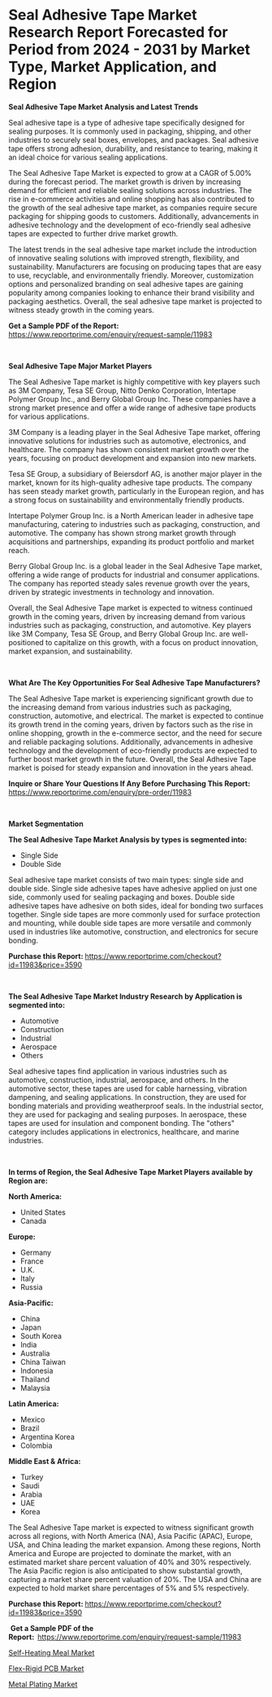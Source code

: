 <p><h1>Seal Adhesive Tape Market Research Report Forecasted for Period from 2024 -  2031 by Market Type, Market Application, and Region</h1></p><p><strong>Seal Adhesive Tape Market Analysis and Latest Trends</strong></p>
<p><p>Seal adhesive tape is a type of adhesive tape specifically designed for sealing purposes. It is commonly used in packaging, shipping, and other industries to securely seal boxes, envelopes, and packages. Seal adhesive tape offers strong adhesion, durability, and resistance to tearing, making it an ideal choice for various sealing applications.</p><p>The Seal Adhesive Tape Market is expected to grow at a CAGR of 5.00% during the forecast period. The market growth is driven by increasing demand for efficient and reliable sealing solutions across industries. The rise in e-commerce activities and online shopping has also contributed to the growth of the seal adhesive tape market, as companies require secure packaging for shipping goods to customers. Additionally, advancements in adhesive technology and the development of eco-friendly seal adhesive tapes are expected to further drive market growth.</p><p>The latest trends in the seal adhesive tape market include the introduction of innovative sealing solutions with improved strength, flexibility, and sustainability. Manufacturers are focusing on producing tapes that are easy to use, recyclable, and environmentally friendly. Moreover, customization options and personalized branding on seal adhesive tapes are gaining popularity among companies looking to enhance their brand visibility and packaging aesthetics. Overall, the seal adhesive tape market is projected to witness steady growth in the coming years.</p></p>
<p><strong>Get a Sample PDF of the Report:&nbsp;</strong> <a href="https://www.reportprime.com/enquiry/request-sample/11983">https://www.reportprime.com/enquiry/request-sample/11983</a></p>
<p>&nbsp;</p>
<p><strong>Seal Adhesive Tape Major Market Players</strong></p>
<p><p>The Seal Adhesive Tape market is highly competitive with key players such as 3M Company, Tesa SE Group, Nitto Denko Corporation, Intertape Polymer Group Inc., and Berry Global Group Inc. These companies have a strong market presence and offer a wide range of adhesive tape products for various applications.</p><p>3M Company is a leading player in the Seal Adhesive Tape market, offering innovative solutions for industries such as automotive, electronics, and healthcare. The company has shown consistent market growth over the years, focusing on product development and expansion into new markets.</p><p>Tesa SE Group, a subsidiary of Beiersdorf AG, is another major player in the market, known for its high-quality adhesive tape products. The company has seen steady market growth, particularly in the European region, and has a strong focus on sustainability and environmentally friendly products.</p><p>Intertape Polymer Group Inc. is a North American leader in adhesive tape manufacturing, catering to industries such as packaging, construction, and automotive. The company has shown strong market growth through acquisitions and partnerships, expanding its product portfolio and market reach.</p><p>Berry Global Group Inc. is a global leader in the Seal Adhesive Tape market, offering a wide range of products for industrial and consumer applications. The company has reported steady sales revenue growth over the years, driven by strategic investments in technology and innovation.</p><p>Overall, the Seal Adhesive Tape market is expected to witness continued growth in the coming years, driven by increasing demand from various industries such as packaging, construction, and automotive. Key players like 3M Company, Tesa SE Group, and Berry Global Group Inc. are well-positioned to capitalize on this growth, with a focus on product innovation, market expansion, and sustainability.</p></p>
<p>&nbsp;</p>
<p><strong>What Are The Key Opportunities For Seal Adhesive Tape Manufacturers?</strong></p>
<p><p>The Seal Adhesive Tape market is experiencing significant growth due to the increasing demand from various industries such as packaging, construction, automotive, and electrical. The market is expected to continue its growth trend in the coming years, driven by factors such as the rise in online shopping, growth in the e-commerce sector, and the need for secure and reliable packaging solutions. Additionally, advancements in adhesive technology and the development of eco-friendly products are expected to further boost market growth in the future. Overall, the Seal Adhesive Tape market is poised for steady expansion and innovation in the years ahead.</p></p>
<p><strong>Inquire or Share Your Questions If Any Before Purchasing This Report:</strong> <a href="https://www.reportprime.com/enquiry/pre-order/11983">https://www.reportprime.com/enquiry/pre-order/11983</a></p>
<p>&nbsp;</p>
<p><strong>Market Segmentation</strong></p>
<p><strong>The Seal Adhesive Tape Market Analysis by types is segmented into:</strong></p>
<p><ul><li>Single Side</li><li>Double Side</li></ul></p>
<p><p>Seal adhesive tape market consists of two main types: single side and double side. Single side adhesive tapes have adhesive applied on just one side, commonly used for sealing packaging and boxes. Double side adhesive tapes have adhesive on both sides, ideal for bonding two surfaces together. Single side tapes are more commonly used for surface protection and mounting, while double side tapes are more versatile and commonly used in industries like automotive, construction, and electronics for secure bonding.</p></p>
<p><strong>Purchase this Report:&nbsp;</strong><a href="https://www.reportprime.com/checkout?id=11983&price=3590">https://www.reportprime.com/checkout?id=11983&price=3590</a></p>
<p>&nbsp;</p>
<p><strong>The Seal Adhesive Tape Market Industry Research by Application is segmented into:</strong></p>
<p><ul><li>Automotive</li><li>Construction</li><li>Industrial</li><li>Aerospace</li><li>Others</li></ul></p>
<p><p>Seal adhesive tapes find application in various industries such as automotive, construction, industrial, aerospace, and others. In the automotive sector, these tapes are used for cable harnessing, vibration dampening, and sealing applications. In construction, they are used for bonding materials and providing weatherproof seals. In the industrial sector, they are used for packaging and sealing purposes. In aerospace, these tapes are used for insulation and component bonding. The "others" category includes applications in electronics, healthcare, and marine industries.</p></p>
<p>&nbsp;</p>
<p><strong>In terms of Region, the Seal Adhesive Tape Market Players available by Region are:</strong></p>
<p>
    <p> <strong> North America: </strong>
        <ul>
            <li>United States</li>
            <li>Canada</li>
        </ul>
        </p> 
    <p> <strong> Europe: </strong>
        <ul>
            <li>Germany</li>
            <li>France</li>
            <li>U.K.</li>
            <li>Italy</li>
            <li>Russia</li>
        </ul>
        </p> 
    <p> <strong> Asia-Pacific: </strong>
        <ul>
            <li>China</li>
            <li>Japan</li>
            <li>South Korea</li>
            <li>India</li>
            <li>Australia</li>
            <li>China Taiwan</li>
            <li>Indonesia</li>
            <li>Thailand</li>
            <li>Malaysia</li>
        </ul>
        </p> 
    <p> <strong> Latin America: </strong>
        <ul>
            <li>Mexico</li>
            <li>Brazil</li>
            <li>Argentina Korea</li>
            <li>Colombia</li>
        </ul>
        </p> 
    <p> <strong> Middle East & Africa: </strong>
        <ul>
            <li>Turkey</li>
            <li>Saudi</li>
            <li>Arabia</li>
            <li>UAE</li>
            <li>Korea</li>
        </ul>
    </p>
    </p>
<p><p>The Seal Adhesive Tape market is expected to witness significant growth across all regions, with North America (NA), Asia Pacific (APAC), Europe, USA, and China leading the market expansion. Among these regions, North America and Europe are projected to dominate the market, with an estimated market share percent valuation of 40% and 30% respectively. The Asia Pacific region is also anticipated to show substantial growth, capturing a market share percent valuation of 20%. The USA and China are expected to hold market share percentages of 5% and 5% respectively.</p></p>
<p><strong>Purchase this Report: </strong><a href="https://www.reportprime.com/checkout?id=11983&price=3590">https://www.reportprime.com/checkout?id=11983&price=3590</a></p>
<p>&nbsp;<strong>Get a Sample PDF of the Report:&nbsp;&nbsp;</strong><a href="https://www.reportprime.com/enquiry/request-sample/11983">https://www.reportprime.com/enquiry/request-sample/11983</a></p>
<p><strong></strong></p>
<p><p><a href="https://view.publitas.com/reportprime-1/self-heating-meal-market-size-focuses-on-market-dynamics-in-depth-analysis-and-future-projections-of-its-market-forecasted-for-period-from-2023-to-2030/">Self-Heating Meal Market</a></p><p><a href="https://view.publitas.com/reportprime-1/flex-rigid-pcb-market-centers-on-aspects-such-as-market-growth-market-share-market-opportunity-and-projected-forecasts-spanning-from-2023-to-2030/">Flex-Rigid PCB Market</a></p><p><a href="https://view.publitas.com/reportprime-1/metal-plating-market-dynamics-2023-2030-also-about-its-market-trends-projections-and-opportunities/">Metal Plating Market</a></p></p>